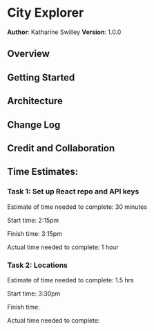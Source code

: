 # City Explorer

**Author**: Katharine Swilley
**Version**: 1.0.0

## Overview

## Getting Started

## Architecture

## Change Log

## Credit and Collaboration

## Time Estimates:

### **Task 1: Set up React repo and API keys**

Estimate of time needed to complete: 30 minutes

Start time: 2:15pm

Finish time: 3:15pm

Actual time needed to complete: 1 hour

### **Task 2: Locations**

Estimate of time needed to complete: 1.5 hrs

Start time: 3:30pm

Finish time: 

Actual time needed to complete: